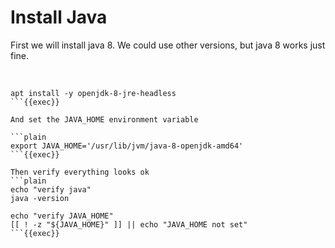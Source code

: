 # Install Java

First we will install java 8. We could use other versions, but java 8 works just fine.

<br>

```plain
apt install -y openjdk-8-jre-headless
```{{exec}}

And set the JAVA_HOME environment variable

```plain
export JAVA_HOME='/usr/lib/jvm/java-8-openjdk-amd64'
```{{exec}}

Then verify everything looks ok
```plain
echo "verify java"
java -version

echo "verify JAVA_HOME"
[[ ! -z "${JAVA_HOME}" ]] || echo "JAVA_HOME not set"
```{{exec}}